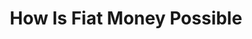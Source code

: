 ---
layout: books
title: How Is Fiat Money Possible
subtitle: 
essential: 
categories: ['money']
authors: ['Hans-Hermann Hoppe']
authors_twitter: ['']
excerpt: .
resource_url: 
amazon_url: 
---